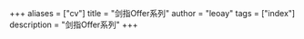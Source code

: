 +++
aliases = ["cv"]
title = "剑指Offer系列"
author = "leoay"
tags = ["index"]
description = "剑指Offer系列"
+++

